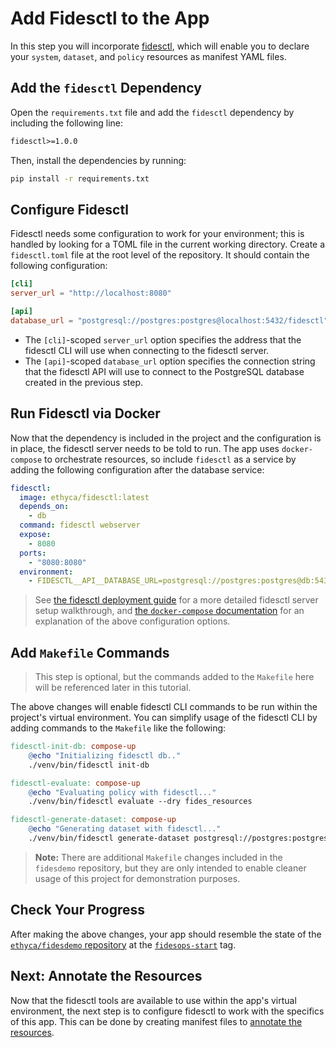 # Add Fidesctl to the App

In this step you will incorporate [fidesctl](https://github.com/ethyca/fides), which will enable you to declare your `system`, `dataset`, and `policy` resources as manifest YAML files.

## Add the `fidesctl` Dependency

Open the `requirements.txt` file and add the `fidesctl` dependency by including the following line:

```txt
fidesctl>=1.0.0
```

Then, install the dependencies by running:

```sh
pip install -r requirements.txt
```

## Configure Fidesctl

Fidesctl needs some configuration to work for your environment; this is handled by looking for a TOML file in the current working directory. Create a `fidesctl.toml` file at the root level of the repository. It should contain the following configuration:

```toml
[cli]
server_url = "http://localhost:8080"

[api]
database_url = "postgresql://postgres:postgres@localhost:5432/fidesctl"
```

- The `[cli]`-scoped `server_url` option specifies the address that the fidesctl CLI will use when connecting to the fidesctl server.
- The `[api]`-scoped `database_url` option specifies the connection string that the fidesctl API will use to connect to the PostgreSQL database created in the previous step.

## Run Fidesctl via Docker

Now that the dependency is included in the project and the configuration is in place, the fidesctl server needs to be told to run. The app uses `docker-compose` to orchestrate resources, so include `fidesctl` as a service by adding the following configuration after the database service:

```yml
fidesctl:
  image: ethyca/fidesctl:latest
  depends_on:
    - db
  command: fidesctl webserver
  expose:
    - 8080
  ports:
    - "8080:8080"
  environment:
    - FIDESCTL__API__DATABASE_URL=postgresql://postgres:postgres@db:5432/fidesctl
```

> See [the fidesctl deployment guide](../deployment#step-2-setup-the-fidesctl-web-server) for a more detailed fidesctl server setup walkthrough, and [the `docker-compose` documentation](https://docs.docker.com/compose/compose-file/) for an explanation of the above configuration options.

## Add `Makefile` Commands

> This step is optional, but the commands added to the `Makefile` here will be referenced later in this tutorial.

The above changes will enable fidesctl CLI commands to be run within the project's virtual environment. You can simplify usage of the fidesctl CLI by adding commands to the `Makefile` like the following:

```makefile
fidesctl-init-db: compose-up
	@echo "Initializing fidesctl db.."
	./venv/bin/fidesctl init-db

fidesctl-evaluate: compose-up
	@echo "Evaluating policy with fidesctl..."
	./venv/bin/fidesctl evaluate --dry fides_resources

fidesctl-generate-dataset: compose-up
	@echo "Generating dataset with fidesctl..."
	./venv/bin/fidesctl generate-dataset postgresql://postgres:postgres@localhost:5432/flaskr example.yml
```

> **Note:** There are additional `Makefile` changes included in the `fidesdemo` repository, but they are only intended to enable cleaner usage of this project for demonstration purposes.

## Check Your Progress

After making the above changes, your app should resemble the state of the [`ethyca/fidesdemo` repository](https://github.com/ethyca/fidesdemo) at the [`fidesops-start`](https://github.com/ethyca/fidesdemo/releases/tag/fidesops-start) tag.

## Next: Annotate the Resources

Now that the fidesctl tools are available to use within the app's virtual environment, the next step is to configure fidesctl to work with the specifics of this app. This can be done by creating manifest files to [annotate the resources](dataset.md).
